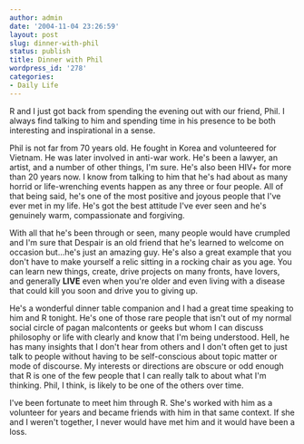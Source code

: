 ```yaml
---
author: admin
date: '2004-11-04 23:26:59'
layout: post
slug: dinner-with-phil
status: publish
title: Dinner with Phil
wordpress_id: '278'
categories:
- Daily Life
---
```


R and I just got back from spending the evening out with our friend,
Phil. I always find talking to him and spending time in his presence to
be both interesting and inspirational in a sense.

Phil is not far from 70 years old. He fought in Korea and volunteered
for Vietnam. He was later involved in anti-war work. He's been a lawyer,
an artist, and a number of other things, I'm sure. He's also been HIV+
for more than 20 years now. I know from talking to him that he's had
about as many horrid or life-wrenching events happen as any three or
four people. All of that being said, he's one of the most positive and
joyous people that I've ever met in my life. He's got the best attitude
I've ever seen and he's genuinely warm, compassionate and forgiving.

With all that he's been through or seen, many people would have crumpled
and I'm sure that Despair is an old friend that he's learned to welcome
on occasion but...he's just an amazing guy. He's also a great example
that you don't have to make yourself a relic sitting in a rocking chair
as you age. You can learn new things, create, drive projects on many
fronts, have lovers, and generally **LIVE** even when you're older and
even living with a disease that could kill you soon and drive you to
giving up.

He's a wonderful dinner table companion and I had a great time speaking
to him and R tonight. He's one of those rare people that isn't out of my
normal social circle of pagan malcontents or geeks but whom I can
discuss philosophy or life with clearly and know that I'm being
understood. Hell, he has many insights that I don't hear from others and
I don't often get to just talk to people without having to be
self-conscious about topic matter or mode of discourse. My interests or
directions are obscure or odd enough that R is one of the few people
that I can really talk to about what I'm thinking. Phil, I think, is
likely to be one of the others over time.

I've been fortunate to meet him through R. She's worked with him as a
volunteer for years and became friends with him in that same context. If
she and I weren't together, I never would have met him and it would have
been a loss.
